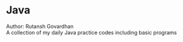 # Java
Author: Rutansh Govardhan
<br>
A collection of my daily Java practice codes including basic programs
